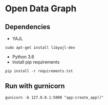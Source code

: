 # Open Data Graph
## Dependencies
* YAJL
```shell script
sudo apt-get install libyajl-dev
```
* Python 3.6
* Install pip requirements
```shell script
pip install -r requirements.txt
```

## Run with gurnicorn
```shell script
gunicorn -b 127.0.0.1:5000 "app:create_app()"
```
